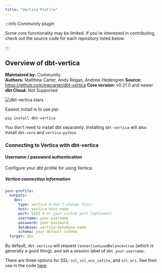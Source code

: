 ```yaml
---
title: "Vertica Profile"
---
```


:::info Community plugin

Some core functionality may be limited. If you're interested in contributing, check out the source code for each repository listed below.

:::

## Overview of dbt-vertica
**Maintained by:** Community    
**Authors:** Matthew Carter, Andy Regan, Andrew Hedengren
**Source:** https://github.com/mpcarter/dbt-vertica
**Core version:** v0.21.0 and newer    
**dbt Cloud:** Not Supported    

![dbt-vertica stars](https://img.shields.io/github/stars/mpcarter/dbt-vertica)

Easiest install is to use pip:

    pip install dbt-vertica

You don't need to install dbt separately. Installing `dbt-vertica` will also install `dbt-core` and `vertica-python`.

### Connecting to Vertica with **dbt-vertica**

#### Username / password authentication

Configure your dbt profile for using Vertica:

##### Vertica connection information
<File name='profiles.yml'>

```yaml
your-profile:
  outputs:
    dev:
      type: vertica # Don't change this!
      host: vertica-host-name
      port: 5433 # or your custom port (optional)
      username: your-username
      password: your-password
      database: vertica-database-name
      schema: your-default-schema
  target: dev
```

</File>

By default, `dbt-vertica` will request `ConnectionLoadBalance=true` (which is generally a good thing), and set a session label of `dbt_your-username`.

There are three options for SSL: `ssl`, `ssl_env_cafile`, and `ssl_uri`.
See their use in the code [here](https://github.com/mpcarter/dbt-vertica/blob/d15f925049dabd2833b4d88304edd216e3f654ed/dbt/adapters/vertica/connections.py#L72-L87).

